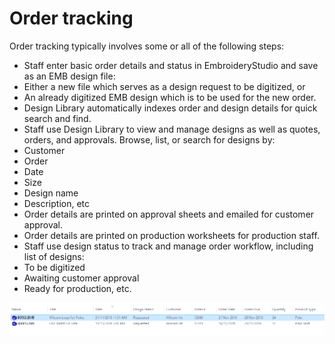 # Order tracking

Order tracking typically involves some or all of the following steps:

- Staff enter basic order details and status in EmbroideryStudio and save as an EMB design file:
- Either a new file which serves as a design request to be digitized, or
- An already digitized EMB design which is to be used for the new order.
- Design Library automatically indexes order and design details for quick search and find.
- Staff use Design Library to view and manage designs as well as quotes, orders, and approvals. Browse, list, or search for designs by:
- Customer
- Order
- Date
- Size
- Design name
- Description, etc
- Order details are printed on approval sheets and emailed for customer approval.
- Order details are printed on production worksheets for production staff.
- Staff use design status to track and manage order workflow, including list of designs:
- To be digitized
- Awaiting customer approval
- Ready for production, etc.

![DesignLibraryDesignList.png](assets/DesignLibraryDesignList.png)
